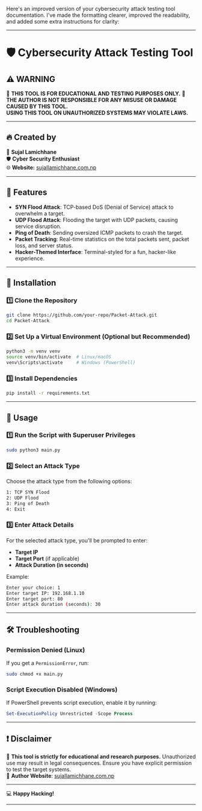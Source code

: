 Here's an improved version of your cybersecurity attack testing tool documentation. I've made the formatting clearer, improved the readability, and added some extra instructions for clarity:

---

# 🛡️ Cybersecurity Attack Testing Tool

## ⚠️ WARNING  
🚨 **THIS TOOL IS FOR EDUCATIONAL AND TESTING PURPOSES ONLY.** 🚨  
**THE AUTHOR IS NOT RESPONSIBLE FOR ANY MISUSE OR DAMAGE CAUSED BY THIS TOOL.**  
**USING THIS TOOL ON UNAUTHORIZED SYSTEMS MAY VIOLATE LAWS.**

---

## 🔥 Created by  
👤 **Sujal Lamichhane**  
🛡️ **Cyber Security Enthusiast**  
🌐 **Website:** [sujallamichhane.com.np](https://sujallamichhane.com.np)

---

## 📌 Features  
- **SYN Flood Attack**: TCP-based DoS (Denial of Service) attack to overwhelm a target.
- **UDP Flood Attack**: Flooding the target with UDP packets, causing service disruption.
- **Ping of Death**: Sending oversized ICMP packets to crash the target.
- **Packet Tracking**: Real-time statistics on the total packets sent, packet loss, and server status.
- **Hacker-Themed Interface**: Terminal-styled for a fun, hacker-like experience.

---

## 🔧 Installation  

### 1️⃣ Clone the Repository  
```bash
git clone https://github.com/your-repo/Packet-Attack.git
cd Packet-Attack
```

### 2️⃣ Set Up a Virtual Environment (Optional but Recommended)  
```bash
python3 -m venv venv
source venv/bin/activate  # Linux/macOS
venv\Scripts\activate     # Windows (PowerShell)
```

### 3️⃣ Install Dependencies  
```bash
pip install -r requirements.txt
```

---

## 🚀 Usage

### 1️⃣ Run the Script with Superuser Privileges  
```bash
sudo python3 main.py
```

### 2️⃣ Select an Attack Type  
Choose the attack type from the following options:
```bash
1: TCP SYN Flood
2: UDP Flood
3: Ping of Death
4: Exit
```

### 3️⃣ Enter Attack Details  
For the selected attack type, you'll be prompted to enter:
- **Target IP**
- **Target Port** (if applicable)
- **Attack Duration (in seconds)**

Example:
```bash
Enter your choice: 1
Enter target IP: 192.168.1.10
Enter target port: 80
Enter attack duration (seconds): 30
```

---

## 🛠️ Troubleshooting

### Permission Denied (Linux)  
If you get a `PermissionError`, run:
```bash
sudo chmod +x main.py
```

### Script Execution Disabled (Windows)  
If PowerShell prevents script execution, enable it by running:
```powershell
Set-ExecutionPolicy Unrestricted -Scope Process
```

---

## ❗ Disclaimer  
🚨 **This tool is strictly for educational and research purposes.** Unauthorized use may result in legal consequences. Ensure you have explicit permission to test the target systems.  
🔗 **Author Website**: [sujallamichhane.com.np](https://sujallamichhane.com.np)

---

💻 **Happy Hacking!**

---

